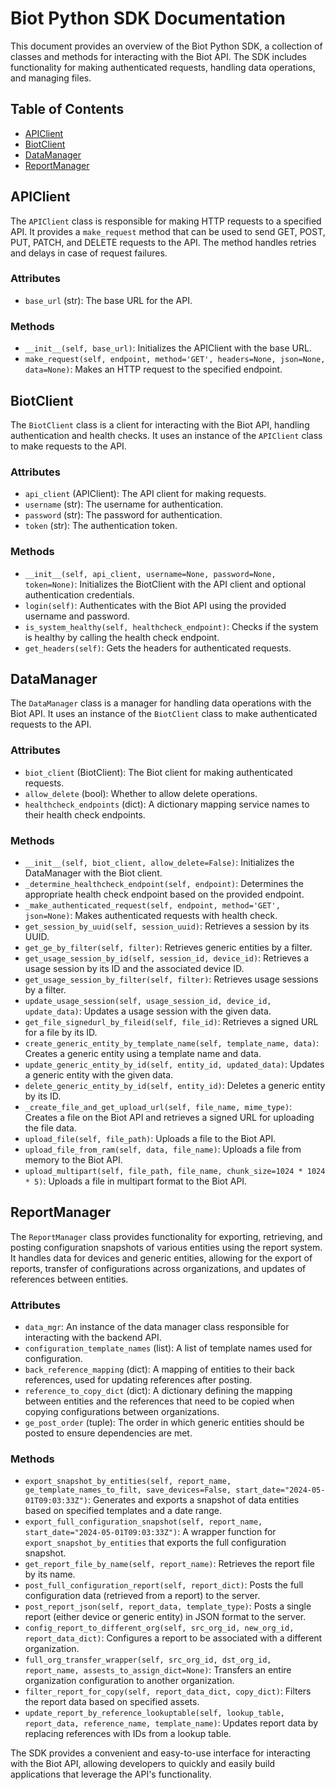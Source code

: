 # Biot Python SDK Documentation

This document provides an overview of the Biot Python SDK, a collection of classes and methods for interacting with the Biot API. The SDK includes functionality for making authenticated requests, handling data operations, and managing files.

## Table of Contents

- [APIClient](#apiclient)
- [BiotClient](#biotclient)
- [DataManager](#datamanager)
- [ReportManager](#reportmanager)

## APIClient

The `APIClient` class is responsible for making HTTP requests to a specified API. It provides a `make_request` method that can be used to send GET, POST, PUT, PATCH, and DELETE requests to the API. The method handles retries and delays in case of request failures.

### Attributes

- `base_url` (str): The base URL for the API.

### Methods

- `__init__(self, base_url)`: Initializes the APIClient with the base URL.
- `make_request(self, endpoint, method='GET', headers=None, json=None, data=None)`: Makes an HTTP request to the specified endpoint.

## BiotClient

The `BiotClient` class is a client for interacting with the Biot API, handling authentication and health checks. It uses an instance of the `APIClient` class to make requests to the API.

### Attributes

- `api_client` (APIClient): The API client for making requests.
- `username` (str): The username for authentication.
- `password` (str): The password for authentication.
- `token` (str): The authentication token.

### Methods

- `__init__(self, api_client, username=None, password=None, token=None)`: Initializes the BiotClient with the API client and optional authentication credentials.
- `login(self)`: Authenticates with the Biot API using the provided username and password.
- `is_system_healthy(self, healthcheck_endpoint)`: Checks if the system is healthy by calling the health check endpoint.
- `get_headers(self)`: Gets the headers for authenticated requests.

## DataManager

The `DataManager` class is a manager for handling data operations with the Biot API. It uses an instance of the `BiotClient` class to make authenticated requests to the API.

### Attributes

- `biot_client` (BiotClient): The Biot client for making authenticated requests.
- `allow_delete` (bool): Whether to allow delete operations.
- `healthcheck_endpoints` (dict): A dictionary mapping service names to their health check endpoints.

### Methods

- `__init__(self, biot_client, allow_delete=False)`: Initializes the DataManager with the Biot client.
- `_determine_healthcheck_endpoint(self, endpoint)`: Determines the appropriate health check endpoint based on the provided endpoint.
- `_make_authenticated_request(self, endpoint, method='GET', json=None)`: Makes authenticated requests with health check.
- `get_session_by_uuid(self, session_uuid)`: Retrieves a session by its UUID.
- `get_ge_by_filter(self, filter)`: Retrieves generic entities by a filter.
- `get_usage_session_by_id(self, session_id, device_id)`: Retrieves a usage session by its ID and the associated device ID.
- `get_usage_session_by_filter(self, filter)`: Retrieves usage sessions by a filter.
- `update_usage_session(self, usage_session_id, device_id, update_data)`: Updates a usage session with the given data.
- `get_file_signedurl_by_fileid(self, file_id)`: Retrieves a signed URL for a file by its ID.
- `create_generic_entity_by_template_name(self, template_name, data)`: Creates a generic entity using a template name and data.
- `update_generic_entity_by_id(self, entity_id, updated_data)`: Updates a generic entity with the given data.
- `delete_generic_entity_by_id(self, entity_id)`: Deletes a generic entity by its ID.
- `_create_file_and_get_upload_url(self, file_name, mime_type)`: Creates a file on the Biot API and retrieves a signed URL for uploading the file data.
- `upload_file(self, file_path)`: Uploads a file to the Biot API.
- `upload_file_from_ram(self, data, file_name)`: Uploads a file from memory to the Biot API.
- `upload_multipart(self, file_path, file_name, chunk_size=1024 * 1024 * 5)`: Uploads a file in multipart format to the Biot API.

## ReportManager

The `ReportManager` class provides functionality for exporting, retrieving, and posting configuration snapshots of various entities using the report system. It handles data for devices and generic entities, allowing for the export of reports, transfer of configurations across organizations, and updates of references between entities.

### Attributes

- `data_mgr`: An instance of the data manager class responsible for interacting with the backend API.
- `configuration_template_names` (list): A list of template names used for configuration.
- `back_reference_mapping` (dict): A mapping of entities to their back references, used for updating references after posting.
- `reference_to_copy_dict` (dict): A dictionary defining the mapping between entities and the references that need to be copied when copying configurations between organizations.
- `ge_post_order` (tuple): The order in which generic entities should be posted to ensure dependencies are met.

### Methods

- `export_snapshot_by_entities(self, report_name, ge_template_names_to_filt, save_devices=False, start_date="2024-05-01T09:03:33Z")`: Generates and exports a snapshot of data entities based on specified templates and a date range.
- `export_full_configuration_snapshot(self, report_name, start_date="2024-05-01T09:03:33Z")`: A wrapper function for `export_snapshot_by_entities` that exports the full configuration snapshot.
- `get_report_file_by_name(self, report_name)`: Retrieves the report file by its name.
- `post_full_configuration_report(self, report_dict)`: Posts the full configuration data (retrieved from a report) to the server.
- `post_report_json(self, report_data, template_type)`: Posts a single report (either device or generic entity) in JSON format to the server.
- `config_report_to_different_org(self, src_org_id, new_org_id, report_data_dict)`: Configures a report to be associated with a different organization.
- `full_org_transfer_wrapper(self, src_org_id, dst_org_id, report_name, assests_to_assign_dict=None)`: Transfers an entire organization configuration to another organization.
- `filter_report_for_copy(self, report_data_dict, copy_dict)`: Filters the report data based on specified assets.
- `update_report_by_reference_lookuptable(self, lookup_table, report_data, reference_name, template_name)`: Updates report data by replacing references with IDs from a lookup table.

The SDK provides a convenient and easy-to-use interface for interacting with the Biot API, allowing developers to quickly and easily build applications that leverage the API's functionality.